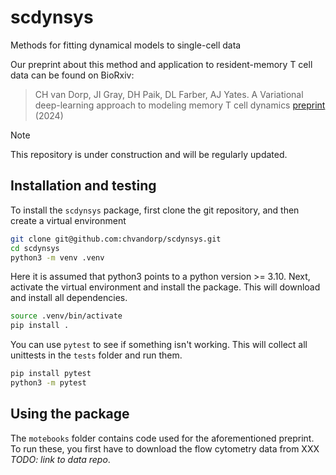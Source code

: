 # scdynsys
Methods for fitting dynamical models to single-cell data

Our preprint about this method and application to resident-memory T cell data
can be found on BioRxiv:

> CH van Dorp, JI Gray, DH Paik, DL Farber, AJ Yates. 
> A Variational deep-learning approach to modeling memory T cell dynamics 
> [preprint](https://www.biorxiv.org/content/10.1101/2024.07.08.602409v1) (2024)

> [!NOTE]
> This repository is under construction and will be regularly updated.


## Installation and testing

To install the `scdynsys` package, first clone the git repository,
and then create a virtual environment

```bash
git clone git@github.com:chvandorp/scdynsys.git
cd scdynsys
python3 -m venv .venv
```

Here it is assumed that python3 points to a python version >= 3.10.
Next, activate the virtual environment and install the package.
This will download and install all dependencies.

```bash
source .venv/bin/activate
pip install .
```

You can use `pytest` to see if something isn't working.
This will collect all unittests in the `tests` folder and run them.

```bash
pip install pytest
python3 -m pytest
```

## Using the package

The `motebooks` folder contains code used for the aforementioned preprint.
To run these, you first have to download the flow cytometry data from XXX *TODO: link to data repo*.
